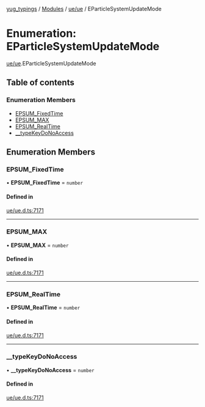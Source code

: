 [yug_typings](../README.md) / [Modules](../modules.md) / [ue/ue](../modules/ue_ue.md) / EParticleSystemUpdateMode

# Enumeration: EParticleSystemUpdateMode

[ue/ue](../modules/ue_ue.md).EParticleSystemUpdateMode

## Table of contents

### Enumeration Members

- [EPSUM\_FixedTime](ue_ue.EParticleSystemUpdateMode.md#epsum_fixedtime)
- [EPSUM\_MAX](ue_ue.EParticleSystemUpdateMode.md#epsum_max)
- [EPSUM\_RealTime](ue_ue.EParticleSystemUpdateMode.md#epsum_realtime)
- [\_\_typeKeyDoNoAccess](ue_ue.EParticleSystemUpdateMode.md#__typekeydonoaccess)

## Enumeration Members

### EPSUM\_FixedTime

• **EPSUM\_FixedTime** = `number`

#### Defined in

[ue/ue.d.ts:7171](https://github.com/YugMetaverse/yug_typings/blob/25cad34/ue/ue.d.ts#L7171)

___

### EPSUM\_MAX

• **EPSUM\_MAX** = `number`

#### Defined in

[ue/ue.d.ts:7171](https://github.com/YugMetaverse/yug_typings/blob/25cad34/ue/ue.d.ts#L7171)

___

### EPSUM\_RealTime

• **EPSUM\_RealTime** = `number`

#### Defined in

[ue/ue.d.ts:7171](https://github.com/YugMetaverse/yug_typings/blob/25cad34/ue/ue.d.ts#L7171)

___

### \_\_typeKeyDoNoAccess

• **\_\_typeKeyDoNoAccess** = `number`

#### Defined in

[ue/ue.d.ts:7171](https://github.com/YugMetaverse/yug_typings/blob/25cad34/ue/ue.d.ts#L7171)
